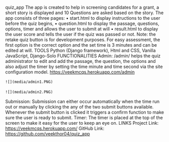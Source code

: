 quiz_app
The app is created to help in screening candidates for a grant, a short story is displayed and 10 Questions are asked based on the story. The app consists of three pages: 
•	start.html to display instructions to the user before the quiz begins, 
•	question.html to display the passage, questions, options, timer and allows the user to submit at will
•	result.html to display the user score and tells the user if the quiz was passed or not. 
Note: the retake quiz button is for development purposes. For easy assessment, the first option is the correct option and the set time is 3 minutes and can be edited at will.
TOOLS
	Python (Django framework), Html and CSS, Vanilla JavaScript, Django-Solo
FUNCTIONALITIES
Admin:
	/admin/ helps the quiz administrator to edit and add the passage, the question, the options and also adjust the timer by setting the time minute and time second via the site configuration model. https://veekmcqs.herokuapp.com/admin 

    ![](media/admin1.PNG)

    ![](media/admin2.PNG)


Submission:
	Submission can either occur automatically when the time run out or manually by clicking the any of the two submit buttons available. Whenever the submit button is clicked it triggers a confirm function to make sure the user is ready to submit.
Timer:
	The timer is placed at the top of the screen to make it easy for the user to keep an eye on. 
LINKS
Project Link: https://veekmcqs.herokuapp.com/
GitHub Link: https://github.com/veekthor04/quiz_app
